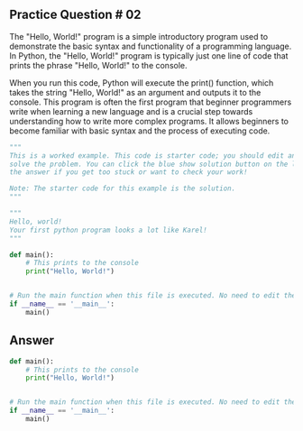 ## Practice Question # 02
The "Hello, World!" program is a simple introductory program used to demonstrate the basic syntax and functionality of a programming language. In Python, the "Hello, World!" program is typically just one line of code that prints the phrase "Hello, World!" to the console. 

When you run this code, Python will execute the print() function, which takes the string "Hello, World!" as an argument and outputs it to the console. This program is often the first program that beginner programmers write when learning a new language and is a crucial step towards understanding how to write more complex programs. It allows beginners to become familiar with basic syntax and the process of executing code.

```python
"""
This is a worked example. This code is starter code; you should edit and run it to 
solve the problem. You can click the blue show solution button on the left to see 
the answer if you get too stuck or want to check your work!

Note: The starter code for this example is the solution.
"""

"""
Hello, world!
Your first python program looks a lot like Karel!
"""

def main():
    # This prints to the console
    print("Hello, World!")


# Run the main function when this file is executed. No need to edit these lines!
if __name__ == '__main__':
    main()
```

## Answer
```python
def main():
    # This prints to the console
    print("Hello, World!")


# Run the main function when this file is executed. No need to edit these lines!
if __name__ == '__main__':
    main()
```